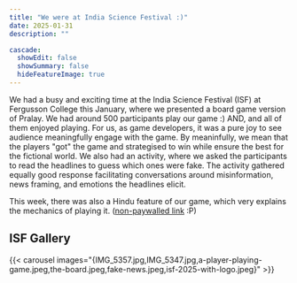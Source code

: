```yaml
---
title: "We were at India Science Festival :)"
date: 2025-01-31
description: ""

cascade:
  showEdit: false
  showSummary: false
  hideFeatureImage: true
---
```

We had a busy and exciting time at the India Science Festival (ISF) at Fergusson College this January, where we presented a board game version of Pralay. We had around 500 participants play our game :) AND, and all of them enjoyed playing. For us, as game developers, it was a pure joy to see audience meaningfully engage with the game. By meaninfully, we mean that the players "got" the game and strategised to win while ensure the best for the fictional world. We also had an activity, where we asked the participants to read the headlines to guess which ones were fake. The activity gathered equally good response facilitating conversations around misinformation, news framing, and emotions the headlines elicit.

This week, there was also a Hindu feature of our game, which very explains the mechanics of playing it. ([non-paywalled link](https://web.archive.org/web/20250130064905/https://www.thehindu.com/education/gamifying-education-how-board-and-digital-games-are-changing-learning/article69155200.ece) :P)

## ISF Gallery

{{< carousel images="{IMG_5357.jpg,IMG_5347.jpg,a-player-playing-game.jpeg,the-board.jpeg,fake-news.jpeg,isf-2025-with-logo.jpeg}" >}}

